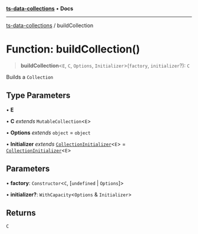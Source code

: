 [**ts-data-collections**](../README.md) • **Docs**

---

[ts-data-collections](../README.md) / buildCollection

# Function: buildCollection()

> **buildCollection**\<`E`, `C`, `Options`, `Initializer`\>(`factory`, `initializer`?): `C`

Builds a `Collection`

## Type Parameters

• **E**

• **C** _extends_ `MutableCollection`\<`E`\>

• **Options** _extends_ `object` = `object`

• **Initializer** _extends_ [`CollectionInitializer`](../type-aliases/CollectionInitializer.md)\<`E`\> = [`CollectionInitializer`](../type-aliases/CollectionInitializer.md)\<`E`\>

## Parameters

• **factory**: `Constructor`\<`C`, [`undefined` \| `Options`]\>

• **initializer?**: `WithCapacity`\<`Options` & `Initializer`\>

## Returns

`C`

